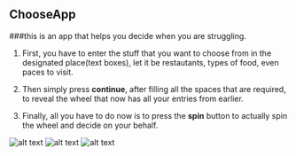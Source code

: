 ## ChooseApp
###this is an app that helps you decide when you are struggling.

1. First, you have to enter the stuff that you want to choose from in the designated place(text boxes), let it be restautants, types of food, even paces to visit.
   
2. Then simply press **continue**, after filling all the spaces that are required, to reveal the wheel that now has all your entries from earlier.
   
3. Finally, all you have to do now is to press the **spin** button to actually spin the wheel and decide on your behalf.

![alt text](https://imagizer.imageshack.com/v2/640x480q90/922/6CH77I.png)
![alt text](https://imagizer.imageshack.com/v2/640x480q90/924/nSUnKN.png)
![alt text](https://imagizer.imageshack.com/v2/640x480q90/922/GHE7ni.png)
